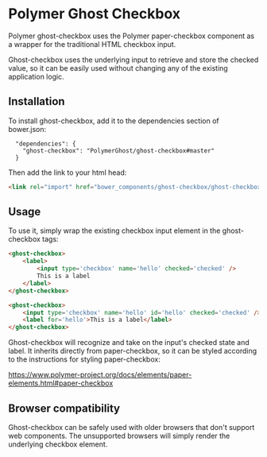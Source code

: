 Polymer Ghost Checkbox
======================

Polymer ghost-checkbox uses the Polymer paper-checkbox component as a wrapper 
for the traditional HTML checkbox input.

Ghost-checkbox uses the underlying input to retrieve and store the checked 
value, so it can be easily used without changing any of the existing application
logic.

## Installation

To install ghost-checkbox, add it to the dependencies section of bower.json:

```
  "dependencies": {
    "ghost-checkbox": "PolymerGhost/ghost-checkbox#master"
  }
```

Then add the link to your html head:

```html
<link rel="import" href="bower_components/ghost-checkbox/ghost-checkbox.html">
```

## Usage

To use it, simply wrap the existing checkbox input element in the ghost-checkbox
 tags:

```html
<ghost-checkbox>
    <label>
    	<input type='checkbox' name='hello' checked='checked' />
    	This is a label
	</label>
</ghost-checkbox>
```

```html
<ghost-checkbox>
    <input type='checkbox' name='hello' id='hello' checked='checked' />
    <label for='hello'>This is a label</label>
</ghost-checkbox>
```

Ghost-checkbox will recognize and take on the input's checked state and label.
It inherits directly from paper-checkbox, so it can be styled according to the 
instructions for styling paper-checkbox:

https://www.polymer-project.org/docs/elements/paper-elements.html#paper-checkbox

## Browser compatibility

Ghost-checkbox can be safely used with older browsers that don't support web 
components. The unsupported browsers will simply render the underlying checkbox
element.
